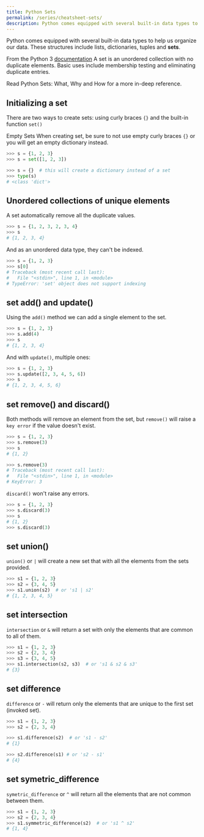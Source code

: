 ```yaml
---
title: Python Sets
permalink: /series/cheatsheet-sets/
description: Python comes equipped with several built-in data types to help us organize our data. These structures include lists, dictionaries, tuples and sets.
---
```



Python comes equipped with several built-in data types to help us organize our data. These structures include lists, dictionaries, tuples and **sets**.

<base-disclaimer>
  <base-disclaimer-title>
    From the Python 3 <a target="_blank" href="https://docs.python.org/3/tutorial/datastructures.html#sets">documentation</a>
  </base-disclaimer-title>
  <base-disclaimer-content>
    A set is an unordered collection with no duplicate elements. Basic uses include membership testing and eliminating duplicate entries.
  </base-disclaimer-content>
</base-disclaimer>

Read <router-link to="/blog/python-sets-what-why-how">Python Sets: What, Why and How</router-link> for a more in-deep reference.

## Initializing a set

There are two ways to create sets: using curly braces `{}` and the built-in function `set()`

<base-warning>
  <base-warning-title>
    Empty Sets
  </base-warning-title>
  <base-warning-content>
    When creating set, be sure to not use empty curly braces <code>{}</code> or you will get an empty dictionary instead.
  </base-warning-content>
</base-warning>

```python
>>> s = {1, 2, 3}
>>> s = set([1, 2, 3])

>>> s = {}  # this will create a dictionary instead of a set
>>> type(s)
# <class 'dict'>
```

## Unordered collections of unique elements

A set automatically remove all the duplicate values.

```python
>>> s = {1, 2, 3, 2, 3, 4}
>>> s
# {1, 2, 3, 4}
```

And as an unordered data type, they can't be indexed.

```python
>>> s = {1, 2, 3}
>>> s[0]
# Traceback (most recent call last):
#   File "<stdin>", line 1, in <module>
# TypeError: 'set' object does not support indexing
```

## set add() and update()

Using the `add()` method we can add a single element to the set.

```python
>>> s = {1, 2, 3}
>>> s.add(4)
>>> s
# {1, 2, 3, 4}
```

And with `update()`, multiple ones:

```python
>>> s = {1, 2, 3}
>>> s.update([2, 3, 4, 5, 6])
>>> s
# {1, 2, 3, 4, 5, 6}
```

## set remove() and discard()

Both methods will remove an element from the set, but `remove()` will raise a `key error` if the value doesn't exist.

```python
>>> s = {1, 2, 3}
>>> s.remove(3)
>>> s
# {1, 2}

>>> s.remove(3)
# Traceback (most recent call last):
#   File "<stdin>", line 1, in <module>
# KeyError: 3
```

`discard()` won't raise any errors.

```python
>>> s = {1, 2, 3}
>>> s.discard(3)
>>> s
# {1, 2}
>>> s.discard(3)
```

## set union()

`union()` or `|` will create a new set that with all the elements from the sets provided.

```python
>>> s1 = {1, 2, 3}
>>> s2 = {3, 4, 5}
>>> s1.union(s2)  # or 's1 | s2'
# {1, 2, 3, 4, 5}
```

## set intersection

`intersection` or `&` will return a set with only the elements that are common to all of them.

```python
>>> s1 = {1, 2, 3}
>>> s2 = {2, 3, 4}
>>> s3 = {3, 4, 5}
>>> s1.intersection(s2, s3)  # or 's1 & s2 & s3'
# {3}
```

## set difference

`difference` or `-` will return only the elements that are unique to the first set (invoked set).

```python
>>> s1 = {1, 2, 3}
>>> s2 = {2, 3, 4}

>>> s1.difference(s2)  # or 's1 - s2'
# {1}

>>> s2.difference(s1) # or 's2 - s1'
# {4}
```

## set symetric_difference

`symetric_difference` or `^` will return all the elements that are not common between them.

```python
>>> s1 = {1, 2, 3}
>>> s2 = {2, 3, 4}
>>> s1.symmetric_difference(s2)  # or 's1 ^ s2'
# {1, 4}
```
